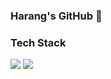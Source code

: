 ### Harang's GitHub 👋

### Tech Stack
<a><img src ="https://img.shields.io/badge/JAVA-000000?&style=plastic&logo=JAVA&logoColor=FFFFFF"/></a>
<a><img src ="https://img.shields.io/badge/Android-3DDC84?&style=plastic&logo=Android&logoColor=FFFFFF"/></a>

<!--
**CodingHarang/CodingHarang** is a ✨ _special_ ✨ repository because its `README.md` (this file) appears on your GitHub profile.

Here are some ideas to get you started:

- 🔭 I’m currently working on ...
- 🌱 I’m currently learning ...
- 👯 I’m looking to collaborate on ...
- 🤔 I’m looking for help with ...
- 💬 Ask me about ...
- 📫 How to reach me: ...
- 😄 Pronouns: ...
- ⚡ Fun fact: ...
-->
